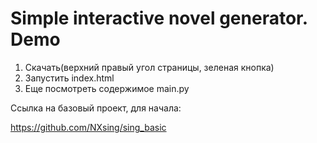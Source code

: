 # Simple interactive novel generator. Demo

1. Скачать(верхний правый угол страницы, зеленая кнопка)
2. Запустить index.html
3. Еще посмотреть содержимое main.py

Ссылка на базовый проект, для начала:

https://github.com/NXsing/sing_basic
